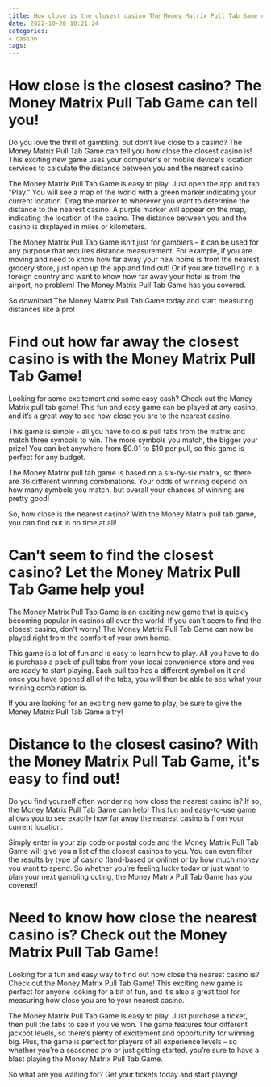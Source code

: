 ```yaml
---
title: How close is the closest casino The Money Matrix Pull Tab Game can tell you!
date: 2022-10-28 10:21:24
categories:
- casino
tags:
---
```



#  How close is the closest casino? The Money Matrix Pull Tab Game can tell you!

Do you love the thrill of gambling, but don't live close to a casino? The Money Matrix Pull Tab Game can tell you how close the closest casino is! This exciting new game uses your computer's or mobile device's location services to calculate the distance between you and the nearest casino.

The Money Matrix Pull Tab Game is easy to play. Just open the app and tap "Play." You will see a map of the world with a green marker indicating your current location. Drag the marker to wherever you want to determine the distance to the nearest casino. A purple marker will appear on the map, indicating the location of the casino. The distance between you and the casino is displayed in miles or kilometers.

The Money Matrix Pull Tab Game isn't just for gamblers – it can be used for any purpose that requires distance measurement. For example, if you are moving and need to know how far away your new home is from the nearest grocery store, just open up the app and find out! Or if you are travelling in a foreign country and want to know how far away your hotel is from the airport, no problem! The Money Matrix Pull Tab Game has you covered.

So download The Money Matrix Pull Tab Game today and start measuring distances like a pro!

#  Find out how far away the closest casino is with the Money Matrix Pull Tab Game!

Looking for some excitement and some easy cash? Check out the Money Matrix pull tab game! This fun and easy game can be played at any casino, and it’s a great way to see how close you are to the nearest casino.

This game is simple - all you have to do is pull tabs from the matrix and match three symbols to win. The more symbols you match, the bigger your prize! You can bet anywhere from $0.01 to $10 per pull, so this game is perfect for any budget.

The Money Matrix pull tab game is based on a six-by-six matrix, so there are 36 different winning combinations. Your odds of winning depend on how many symbols you match, but overall your chances of winning are pretty good!

So, how close is the nearest casino? With the Money Matrix pull tab game, you can find out in no time at all!

#  Can't seem to find the closest casino? Let the Money Matrix Pull Tab Game help you!

The Money Matrix Pull Tab Game is an exciting new game that is quickly becoming popular in casinos all over the world. If you can't seem to find the closest casino, don't worry! The Money Matrix Pull Tab Game can now be played right from the comfort of your own home.

This game is a lot of fun and is easy to learn how to play. All you have to do is purchase a pack of pull tabs from your local convenience store and you are ready to start playing. Each pull tab has a different symbol on it and once you have opened all of the tabs, you will then be able to see what your winning combination is.

If you are looking for an exciting new game to play, be sure to give the Money Matrix Pull Tab Game a try!

#  Distance to the closest casino? With the Money Matrix Pull Tab Game, it's easy to find out!

Do you find yourself often wondering how close the nearest casino is? If so, the Money Matrix Pull Tab Game can help! This fun and easy-to-use game allows you to see exactly how far away the nearest casino is from your current location.

Simply enter in your zip code or postal code and the Money Matrix Pull Tab Game will give you a list of the closest casinos to you. You can even filter the results by type of casino (land-based or online) or by how much money you want to spend. So whether you're feeling lucky today or just want to plan your next gambling outing, the Money Matrix Pull Tab Game has you covered!

#  Need to know how close the nearest casino is? Check out the Money Matrix Pull Tab Game!

Looking for a fun and easy way to find out how close the nearest casino is? Check out the Money Matrix Pull Tab Game! This exciting new game is perfect for anyone looking for a bit of fun, and it’s also a great tool for measuring how close you are to your nearest casino.

The Money Matrix Pull Tab Game is easy to play. Just purchase a ticket, then pull the tabs to see if you’ve won. The game features four different jackpot levels, so there’s plenty of excitement and opportunity for winning big. Plus, the game is perfect for players of all experience levels – so whether you’re a seasoned pro or just getting started, you’re sure to have a blast playing the Money Matrix Pull Tab Game.

So what are you waiting for? Get your tickets today and start playing!